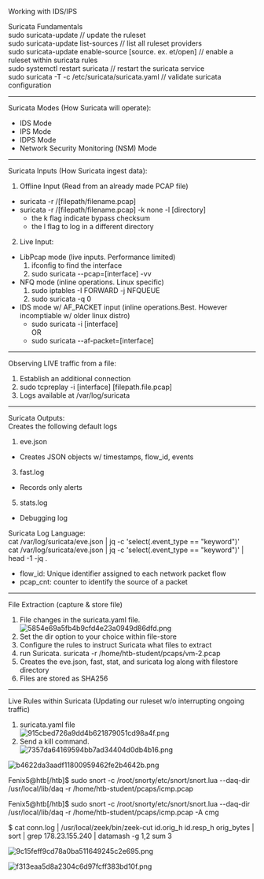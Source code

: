    

Working with IDS/IPS

Suricata Fundamentals  
sudo suricata-update // update the ruleset  
sudo suricata-update list-sources // list all ruleset providers  
sudo suricata-update enable-source [source. ex. et/open] // enable a ruleset within suricata rules  
sudo systemctl restart suricata // restart the suricata service  
sudo suricata -T -c /etc/suricata/suricata.yaml // validate suricata configuration

---

Suricata Modes (How Suricata will operate):

- IDS Mode
- IPS Mode
- IDPS Mode
- Network Security Monitoring (NSM) Mode

---

Suricata Inputs (How Suricata ingest data):

1. Offline Input (Read from an already made PCAP file)

- suricata -r /[filepath/filename.pcap]
- suricata -r /[filepath/filename.pcap] -k none -l [directory]
    - the k flag indicate bypass checksum
    - the l flag to log in a different directory

2. Live Input:

- LibPcap mode (live inputs. Performance limited)
    1. ifconfig to find the interface
    2. sudo suricata --pcap=[interface] -vv
- NFQ mode (inline operations. Linux specific)
    1. sudo iptables -I FORWARD -j NFQUEUE
    2. sudo suricata -q 0
- IDS mode w/ AF_PACKET input (inline operations.Best. However incomptiable w/ older linux distro)
    - sudo suricata -i [interface]  
        OR
    - sudo suricata --af-packet=[interface]

---

Observing LIVE traffic from a file:

1. Establish an additional connection
2. sudo tcpreplay -i [interface] [filepath.file.pcap]
3. Logs available at /var/log/suricata

---

Suricata Outputs:  
Creates the following default logs

1. eve.json

- Creates JSON objects w/ timestamps, flow_id, events

3. fast.log

- Records only alerts

5. stats.log

- Debugging log

Suricata Log Language:  
cat /var/log/suricata/eve.json | jq -c 'select(.event_type == "keyword")'  
cat /var/log/suricata/eve.json | jq -c 'select(.event_type == "keyword")' | head -1 -jq .

- flow_id: Unique identifier assigned to each network packet flow
- pcap_cnt: counter to identify the source of a packet

---

File Extraction (capture & store file)

1. File changes in the suricata.yaml file.  
    ![5854e69a5fb4b9cfd4e23a0949d86dfd.png](cba72aeece27414292a7d580129d35e5.png)
2. Set the dir option to your choice within file-store
3. Configure the rules to instruct Suricata what files to extract
4. run Suricata. suricata -r /home/htb-student/pcaps/vm-2.pcap
5. Creates the eve.json, fast, stat, and suricata log along with filestore directory
6. Files are stored as SHA256

---

Live Rules within Suricata (Updating our ruleset w/o interrupting ongoing traffic)

1. suricata.yaml file  
    ![915cbed726a9dd4b621879051cd98a4f.png](809afbd0fe4b46bc93996cf6cd6bafbd.png)
2. Send a kill command.  
    ![7357da64169594bb7ad34404d0db4b16.png](f03e2b06f2384015864651663c793071.png)

![b4622da3aadf11800959462fe2b4642b.png](10734c63726d469283bd58868d9149ac.png)

Fenix5@htb[/htb]$ sudo snort -c /root/snorty/etc/snort/snort.lua --daq-dir /usr/local/lib/daq -r /home/htb-student/pcaps/icmp.pcap

Fenix5@htb[/htb]$ sudo snort -c /root/snorty/etc/snort/snort.lua --daq-dir /usr/local/lib/daq -r /home/htb-student/pcaps/icmp.pcap -A cmg

$ cat conn.log | /usr/local/zeek/bin/zeek-cut id.orig_h id.resp_h orig_bytes | sort | grep 178.23.155.240 | datamash -g 1,2 sum 3

![9c15feff9cd78a0ba511649245c2e695.png](2e3a9249346b4528b4e9bad1b1d74d67.png)

![f313eaa5d8a2304c6d97fcff383bd10f.png](d8b25e3f2f4e4c66b596608641bbcefb.png)